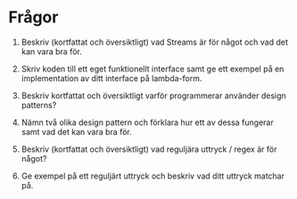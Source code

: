 <h1>Frågor</h1>

1. Beskriv (kortfattat och översiktligt) vad Streams är för något och vad det kan vara bra för.


3. Skriv koden till ett eget funktionellt interface samt ge ett exempel på en implementation av ditt interface på lambda-form.


4. Beskriv kortfattat och översiktligt varför programmerar använder design patterns?


5. Nämn två olika design pattern och förklara hur ett av dessa fungerar samt vad det kan vara bra för.


6. Beskriv (kortfattat och översiktligt) vad reguljära uttryck / regex är för något?


7. Ge exempel på ett reguljärt uttryck och beskriv vad ditt uttryck matchar på. 
